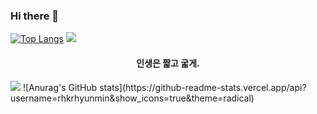 ### Hi there 👋

[![Top Langs](https://github-readme-stats.vercel.app/api/top-langs/?rhkrhyunmin=anuraghazra&layout=compact)](https://github.com/rhkrhyunmin/github-readme-stats)
<img src="https://capsule-render.vercel.app/api?type=waving&color=#81DAF5&height=250&section=header" />
<h4 align="middle"> 인생은 짧고 굷게. </h4> 
<img src="https://capsule-render.vercel.app/api?type=waving&color=81DAF5&height=150&section=footer" />
![Anurag's GitHub stats](https://github-readme-stats.vercel.app/api?username=rhkrhyunmin&show_icons=true&theme=radical)




